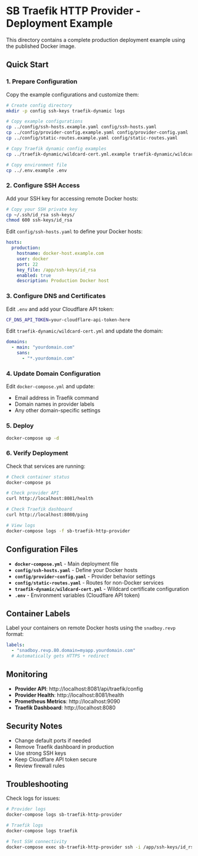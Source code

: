 # SB Traefik HTTP Provider - Deployment Example

This directory contains a complete production deployment example using the published Docker image.

## Quick Start

### 1. Prepare Configuration

Copy the example configurations and customize them:

```bash
# Create config directory
mkdir -p config ssh-keys traefik-dynamic logs

# Copy example configurations
cp ../config/ssh-hosts.example.yaml config/ssh-hosts.yaml
cp ../config/provider-config.example.yaml config/provider-config.yaml
cp ../config/static-routes.example.yaml config/static-routes.yaml

# Copy Traefik dynamic config examples
cp ../traefik-dynamic/wildcard-cert.yml.example traefik-dynamic/wildcard-cert.yml

# Copy environment file
cp ../.env.example .env
```

### 2. Configure SSH Access

Add your SSH key for accessing remote Docker hosts:

```bash
# Copy your SSH private key
cp ~/.ssh/id_rsa ssh-keys/
chmod 600 ssh-keys/id_rsa
```

Edit `config/ssh-hosts.yaml` to define your Docker hosts:

```yaml
hosts:
  production:
    hostname: docker-host.example.com
    user: docker
    port: 22
    key_file: /app/ssh-keys/id_rsa
    enabled: true
    description: Production Docker host
```

### 3. Configure DNS and Certificates

Edit `.env` and add your Cloudflare API token:

```bash
CF_DNS_API_TOKEN=your-cloudflare-api-token-here
```

Edit `traefik-dynamic/wildcard-cert.yml` and update the domain:

```yaml
domains:
  - main: "yourdomain.com"
    sans:
      - "*.yourdomain.com"
```

### 4. Update Domain Configuration

Edit `docker-compose.yml` and update:
- Email address in Traefik command
- Domain names in provider labels
- Any other domain-specific settings

### 5. Deploy

```bash
docker-compose up -d
```

### 6. Verify Deployment

Check that services are running:

```bash
# Check container status
docker-compose ps

# Check provider API
curl http://localhost:8081/health

# Check Traefik dashboard
curl http://localhost:8080/ping

# View logs
docker-compose logs -f sb-traefik-http-provider
```

## Configuration Files

- **`docker-compose.yml`** - Main deployment file
- **`config/ssh-hosts.yaml`** - Define your Docker hosts
- **`config/provider-config.yaml`** - Provider behavior settings
- **`config/static-routes.yaml`** - Routes for non-Docker services
- **`traefik-dynamic/wildcard-cert.yml`** - Wildcard certificate configuration
- **`.env`** - Environment variables (Cloudflare API token)

## Container Labels

Label your containers on remote Docker hosts using the `snadboy.revp` format:

```yaml
labels:
  - "snadboy.revp.80.domain=myapp.yourdomain.com"
  # Automatically gets HTTPS + redirect
```

## Monitoring

- **Provider API**: http://localhost:8081/api/traefik/config
- **Provider Health**: http://localhost:8081/health
- **Prometheus Metrics**: http://localhost:9090
- **Traefik Dashboard**: http://localhost:8080

## Security Notes

- Change default ports if needed
- Remove Traefik dashboard in production
- Use strong SSH keys
- Keep Cloudflare API token secure
- Review firewall rules

## Troubleshooting

Check logs for issues:

```bash
# Provider logs
docker-compose logs sb-traefik-http-provider

# Traefik logs
docker-compose logs traefik

# Test SSH connectivity
docker-compose exec sb-traefik-http-provider ssh -i /app/ssh-keys/id_rsa user@host
```